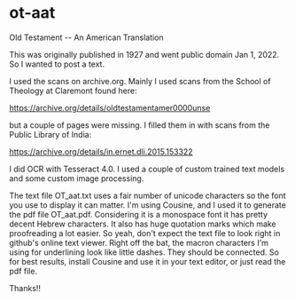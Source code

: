 # ot-aat
Old Testament -- An American Translation

This was originally published in 1927 and went public domain Jan 1, 2022. So I wanted to post a text.

I used the scans on archive.org. Mainly I used scans from the School of Theology at Claremont found here:

https://archive.org/details/oldtestamentamer0000unse

but a couple of pages were missing. I filled them in with scans from the Public Library of India:

https://archive.org/details/in.ernet.dli.2015.153322

I did OCR with Tesseract 4.0. I used a couple of custom trained text models and some custom image processing.

The text file OT_aat.txt uses a fair number of unicode characters so the font you use to display it can matter. I'm using Cousine, and I used it to generate the pdf file OT_aat.pdf. Considering it is a monospace font it has pretty decent Hebrew characters. It also has huge quotation marks which make proofreading a lot easier. So yeah, don't expect the text file to look right in github's online text viewer. Right off the bat, the macron characters I'm using for underlining look like little dashes. They should be connected. So for best results, install Cousine and use it in your text editor, or just read the pdf file.

Thanks!!
